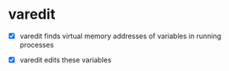 # varedit

- [x] varedit finds virtual memory addresses of variables in running processes

- [x] varedit edits these variables
